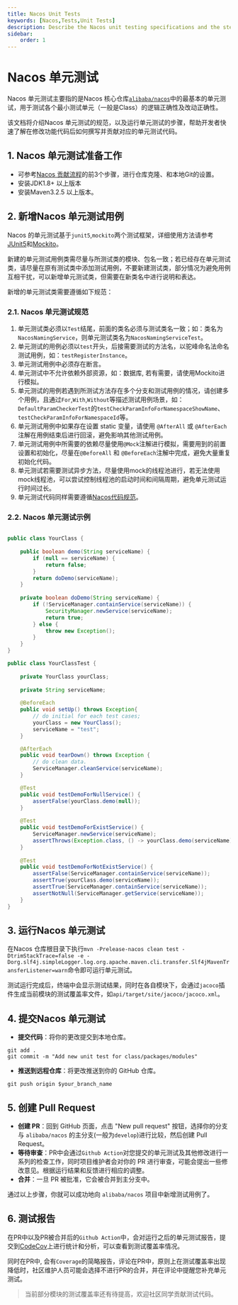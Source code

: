 ```yaml
---
title: Nacos Unit Tests
keywords: [Nacos,Tests,Unit Tests]
description: Describe the Nacos unit testing specifications and the steps to run unit tests, helping developers quickly understand and contribute test code.
sidebar:
    order: 1
---
```


# Nacos 单元测试

Nacos 单元测试主要指的是Nacos 核心仓库[`alibaba/nacos`](https://github.com/alibaba/nacos)中的最基本的单元测试，用于测试各个最小测试单元（一般是Class）的逻辑正确性及改动正确性。

该文档将介绍Nacos 单元测试的规范，以及运行单元测试的步骤，帮助开发者快速了解在修改功能代码后如何撰写并贡献对应的单元测试代码。

## 1. Nacos 单元测试准备工作

- 可参考[Nacos 贡献流程](../../contribution/contributing-flow.md)的前3个步骤，进行仓库克隆、和本地Git的设置。
- 安装JDK1.8+ 以上版本
- 安装Maven3.2.5 以上版本。

## 2. 新增Nacos 单元测试用例

Nacos 的单元测试基于`junit5`,`mockito`两个测试框架，详细使用方法请参考[JUnit5](https://junit.org/junit5/docs/current/user-guide/)和[Mockito](https://site.mockito.org/#features)。

新建的单元测试用例类需尽量与所测试类的模块、包名一致；若已经存在单元测试类，请尽量在原有测试类中添加测试用例，不要新建测试类，部分情况为避免用例互相干扰，可以新增单元测试类，但需要在新类名中进行说明和表达。

新增的单元测试类需要遵循如下规范：

### 2.1. Nacos 单元测试规范

1. 单元测试类必须以`Test`结尾，前面的类名必须与测试类名一致；如：类名为`NacosNamingService`，则单元测试类名为`NacosNamingServiceTest`。
2. 单元测试的用例必须以`test`开头，后接需要测试的方法名，以驼峰命名法命名测试用例，如：`testRegisterInstance`。
3. 单元测试用例中必须存在断言。
4. 单元测试中不允许依赖外部资源，如：数据库, 若有需要，请使用Mockito进行模拟。
5. 单元测试的用例若遇到所测试方法存在多个分支和测试用例的情况，请创建多个用例，且通过`For`,`With`,`Without`等描述测试用例场景，如：`DefaultParamCheckerTest`的`testCheckParamInfoForNamespaceShowName`、`testCheckParamInfoForNamespaceId`等。
6. 单元测试用例中如果存在设置 static 变量，请使用 `@AfterAll` 或 `@AfterEach` 注解在用例结束后进行回滚，避免影响其他测试用例。
7. 单元测试用例中所需要的依赖尽量使用`@Mock`注解进行模拟，需要用到的前置设置和初始化，尽量在`@BeforeAll` 和 `@BeforeEach`注解中完成，避免大量重复初始化代码。
8. 单元测试若需要测试异步方法，尽量使用mock的线程池进行，若无法使用mock线程池，可以尝试控制线程池的启动时间和间隔周期，避免单元测试运行时间过长。
9. 单元测试代码同样需要遵循[Nacos代码规范](https://github.com/alibaba/nacos/blob/develop/style/codeStyle.md)。

### 2.2. Nacos 单元测试示例

```java

public class YourClass {
    
    public boolean demo(String serviceName) {
        if (null == serviceName) {
            return false;
        }
        return doDemo(serviceName);
    }
    
    private boolean doDemo(String serviceName) {
        if (!ServiceManager.containService(serviceName)) {
            SecurityManager.newService(serviceName);
            return true;
        } else {
            throw new Exception();
        }
    }
}

public class YourClassTest {
    
    private YourClass yourClass;
    
    private String serviceName;
    
    @BeforeEach
    public void setUp() throws Exception{
        // do initial for each test cases;
        yourClass = new YourClass();
        serviceName = "test"; 
    }

    @AfterEach
    public void tearDown() throws Exception {
        // do clean data.
        ServiceManager.cleanService(serviceName);
    }

    @Test
    public void testDemoForNullService() {
        assertFalse(yourClass.demo(null));
    }
    
    @Test
    public void testDemoForExistService() {
        ServiceManager.newService(serviceName);
        assertThrows(Exception.class, () -> yourClass.demo(serviceName));
    }
    
    @Test
    public void testDemoForNotExistService() {
        assertFalse(ServiceManager.containService(serviceName));
        assertTrue(yourClass.demo(serviceName));
        assertTrue(ServiceManager.containService(serviceName));
        assertNotNull(ServiceManager.getService(serviceName));
    }
}
```

## 3. 运行Nacos 单元测试

在Nacos 仓库根目录下执行`mvn -Prelease-nacos clean test -DtrimStackTrace=false -e -Dorg.slf4j.simpleLogger.log.org.apache.maven.cli.transfer.Slf4jMavenTransferListener=warn`命令即可运行单元测试。

测试运行完成后，终端中会显示测试结果，同时在各自模块下，会通过`jacoco`插件生成当前模块的测试覆盖率文件，如`api/target/site/jacoco/jacoco.xml`。

## 4. 提交Nacos 单元测试

+ **提交代码**：将你的更改提交到本地仓库。

```shell
git add .
git commit -m "Add new unit test for class/packages/modules"
```

+ **推送到远程仓库**：将更改推送到你的 GitHub 仓库。

```shell
git push origin $your_branch_name
```

## 5. 创建 Pull Request

+ **创建 PR**：回到 GitHub 页面，点击 "New pull request" 按钮，选择你的分支与 `alibaba/nacos` 的主分支(一般为`develop`)进行比较，然后创建 Pull Request。
+ **等待审查**：PR中会通过`Github Action`对您提交的单元测试及其他修改进行一系列的检查工作，同时项目维护者会对你的 PR 进行审查，可能会提出一些修改意见。根据运行结果和反馈进行相应的调整。
+ **合并**：一旦 PR 被批准，它会被合并到主分支中。

通过以上步骤，你就可以成功地向 `alibaba/nacos` 项目中新增测试用例了。

## 6. 测试报告

在PR中以及PR被合并后的`Github Action`中，会对运行之后的单元测试报告，提交到[CodeCov](https://app.codecov.io/gh/alibaba/nacos/)上进行统计和分析，可以查看到测试覆盖率情况。

同时在PR中, 会有`Coverage`的简略报告，评论在PR中，原则上在测试覆盖率出现降低时，社区维护人员可能会选择不进行PR的合并，并在评论中提醒您补充单元测试。

> 当前部分模块的测试覆盖率还有待提高，欢迎社区同学贡献测试代码。
